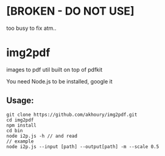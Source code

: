 [BROKEN - DO NOT USE]
=======
too busy to fix atm..

img2pdf
=======

images to pdf util built on top of pdfkit

You need Node.js to be installed, google it

## Usage: ##
    git clone https://github.com/akhoury/img2pdf.git
    cd img2pdf
    npm install
    cd bin
    node i2p.js -h // and read
    // example
    node i2p.js --input [path] --output[path] -m --scale 0.5
